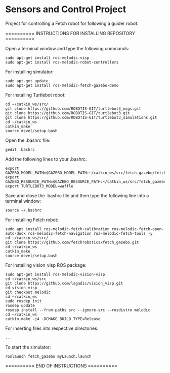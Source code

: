 # Sensors and Control Project
Project for controlling a Fetch robot for following a guider robot.

========== INSTRUCTIONS FOR INSTALLING REPOSITORY ==========

Open a terminal window and type the following commands:
```
sudo apt-get install ros-melodic-visp
sudo apt-get install ros-melodic-robot-controllers
```

For installing simulator:
```
sudo apt-get update
sudo apt-get install ros-melodic-fetch-gazebo-demo
```

For installing Turtlebot robot:
```
cd ~/catkin_ws/src/  
git clone https://github.com/ROBOTIS-GIT/turtlebot3_msgs.git  
git clone https://github.com/ROBOTIS-GIT/turtlebot3.git  
git clone https://github.com/ROBOTIS-GIT/turtlebot3_simulations.git  
cd ~/catkin_ws
catkin_make
source devel/setup.bash
```

Open the .bashrc file:
```
gedit .bashrc
```

Add the following lines to your .bashrc:
```
export GAZEBO_MODEL_PATH=$GAZEBO_MODEL_PATH:~/catkin_ws/src/fetch_gazebo/fetch_gazebo/models/gazebo_models_worlds_collection/models
export GAZEBO_RESOURCE_PATH=$GAZEBO_RESOURCE_PATH:~/catkin_ws/src/fetch_gazebo/fetch_gazebo/models/gazebo_models_worlds_collection/worlds
export TURTLEBOT3_MODEL=waffle
```

Save and close the .bashrc file and then type the following line into a terminal window:
```
source ~/.bashrc
```

For installing Fetch robot:
```
sudo apt install ros-melodic-fetch-calibration ros-melodic-fetch-open-auto-dock ros-melodic-fetch-navigation ros-melodic-fetch-tools -y
cd ~/catkin_ws/src/ 
git clone https://github.com/fetchrobotics/fetch_gazebo.git    
cd ~/catkin_ws   
catkin_make   
source devel/setup.bash
```

For installing vision_visp ROS package:
```
sudo apt-get install ros-melodic-vision-visp
cd ~/catkin_ws/src
git clone https://github.com/lagadic/vision_visp.git
cd vision_visp
git checkout melodic
cd ~/catkin_ws
sudo rosdep init
rosdep update
rosdep install --from-paths src --ignore-src --rosdistro melodic
cd ~/catkin_ws
catkin_make -j4 -DCMAKE_BUILD_TYPE=Release
```

For inserting files into respective directories:
```
...
```

To start the simulator: 
```
roslaunch fetch_gazebo myLaunch.launch
```

========== END OF INSTRUCTIONS ==========
